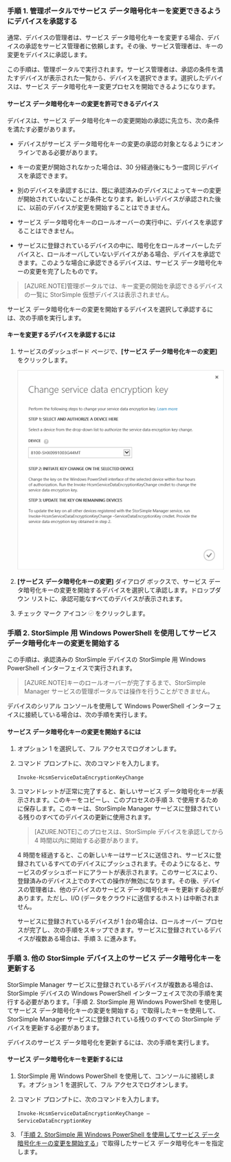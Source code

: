 <!--author=SharS last changed: 9/17/15-->

### 手順 1. 管理ポータルでサービス データ暗号化キーを変更できるようにデバイスを承認する

通常、デバイスの管理者は、サービス データ暗号化キーを変更する場合、デバイスの承認をサービス管理者に依頼します。その後、サービス管理者は、キーの変更をデバイスに承認します。

この手順は、管理ポータルで実行されます。サービス管理者は、承認の条件を満たすデバイスが表示された一覧から、デバイスを選択できます。選択したデバイスは、サービス データ暗号化キー変更プロセスを開始できるようになります。

#### サービス データ暗号化キーの変更を許可できるデバイス

デバイスは、サービス データ暗号化キーの変更開始の承認に先立ち、次の条件を満たす必要があります。

- デバイスがサービス データ暗号化キーの変更の承認の対象となるようにオンラインである必要があります。

- キーの変更が開始されなかった場合は、30 分経過後にもう一度同じデバイスを承認できます。

- 別のデバイスを承認するには、既に承認済みのデバイスによってキーの変更が開始されていないことが条件となります。新しいデバイスが承認された後に、以前のデバイスが変更を開始することはできません。

- サービス データ暗号化キーのロールオーバーの実行中に、デバイスを承認することはできません。

- サービスに登録されているデバイスの中に、暗号化をロールオーバーしたデバイスと、ロールオーバしていないデバイスがある場合、デバイスを承認できます。このような場合に承認できるデバイスは、サービス データ暗号化キーの変更を完了したものです。

> [AZURE.NOTE]管理ポータルでは、キー変更の開始を承認できるデバイスの一覧に StorSimple 仮想デバイスは表示されません。

サービス データ暗号化キーの変更を開始するデバイスを選択して承認するには、次の手順を実行します。

#### キーを変更するデバイスを承認するには

1. サービスのダッシュボード ページで、**[サービス データ暗号化キーの変更]** をクリックします。

    ![サービス暗号化キーの変更](./media/storsimple-change-data-encryption-key/HCS_ChangeServiceDataEncryptionKey-include.png)

2. **[サービス データ暗号化キーの変更]** ダイアログ ボックスで、サービス データ暗号化キーの変更を開始するデバイスを選択して承認します。ドロップダウン リストに、承認可能なすべてのデバイスが表示されます。

3. チェック マーク アイコン ![チェック マーク アイコン](./media/storsimple-change-data-encryption-key/HCS_CheckIcon-include.png) をクリックします。

### 手順 2. StorSimple 用 Windows PowerShell を使用してサービス データ暗号化キーの変更を開始する

この手順は、承認済みの StorSimple デバイスの StorSimple 用 Windows PowerShell インターフェイスで実行されます。

> [AZURE.NOTE]キーのロールオーバーが完了するまで、StorSimple Manager サービスの管理ポータルでは操作を行うことができません。

デバイスのシリアル コンソールを使用して Windows PowerShell インターフェイスに接続している場合は、次の手順を実行します。

#### サービス データ暗号化キーの変更を開始するには

1. オプション 1 を選択して、フル アクセスでログオンします。

2. コマンド プロンプトに、次のコマンドを入力します。

     `Invoke-HcsmServiceDataEncryptionKeyChange`

3. コマンドレットが正常に完了すると、新しいサービス データ暗号化キーが表示されます。このキーをコピーし、このプロセスの手順 3. で使用するために保存します。このキーは、StorSimple Manager サービスに登録されている残りのすべてのデバイスの更新に使用されます。

    > [AZURE.NOTE]このプロセスは、StorSimple デバイスを承認してから 4 時間以内に開始する必要があります。

   4 時間を経過すると、この新しいキーはサービスに送信され、サービスに登録されているすべてのデバイスにプッシュされます。そのようになると、サービスのダッシュボードにアラートが表示されます。このサービスにより、登録済みのデバイス上でのすべての操作が無効になります。その後、デバイスの管理者は、他のデバイスのサービス データ暗号化キーを更新する必要があります。ただし、I/O (データをクラウドに送信するホスト) は中断されません。

   サービスに登録されているデバイスが 1 台の場合は、ロールオーバー プロセスが完了し、次の手順をスキップできます。サービスに登録されているデバイスが複数ある場合は、手順 3. に進みます。

### 手順 3. 他の StorSimple デバイス上のサービス データ暗号化キーを更新する

StorSimple Manager サービスに登録されているデバイスが複数ある場合は、StorSimple デバイスの Windows PowerShell インターフェイスで次の手順を実行する必要があります。「手順 2. StorSimple 用 Windows PowerShell を使用してサービス データ暗号化キーの変更を開始する」で取得したキーを使用して、StorSimple Manager サービスに登録されている残りのすべての StorSimple デバイスを更新する必要があります。

デバイスのサービス データ暗号化を更新するには、次の手順を実行します。

#### サービス データ暗号化キーを更新するには

1. StorSimple 用 Windows PowerShell を使用して、コンソールに接続します。オプション 1 を選択して、フル アクセスでログオンします。

2. コマンド プロンプトに、次のコマンドを入力します。

    `Invoke-HcsmServiceDataEncryptionKeyChange – ServiceDataEncryptionKey`

3. 「[手順 2. StorSimple 用 Windows PowerShell を使用してサービス データ暗号化キーの変更を開始する](#to-initiate-the-service-data-encryption-key-change)」で取得したサービス データ暗号化キーを指定します。

<!---HONumber=Oct15_HO3-->